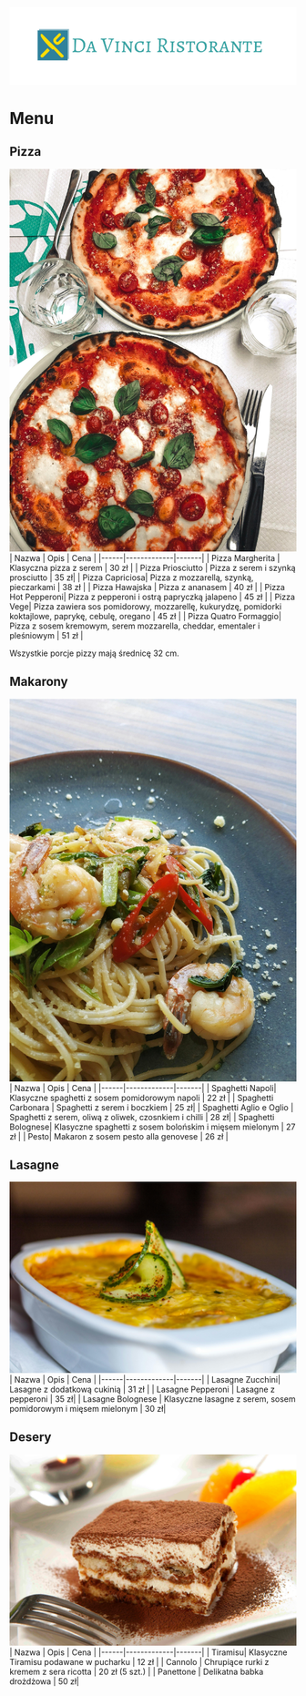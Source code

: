 ![logo](img/logo.png)
# Menu

## Pizza
![pizza](img/pizza.jpg)
| Nazwa | Opis | Cena |
|------|-------------|-------|
| Pizza Margherita | Klasyczna pizza z serem | 30 zł |
| Pizza Priosciutto | Pizza z serem i szynką prosciutto | 35 zł|
| Pizza Capriciosa| Pizza z mozzarellą, szynką, pieczarkami | 38 zł |
| Pizza Hawajska | Pizza z ananasem | 40 zł |
| Pizza Hot Pepperoni| Pizza z pepperoni i ostrą papryczką jalapeno | 45 zł |
| Pizza Vege| Pizza zawiera sos pomidorowy, mozzarellę, kukurydzę, pomidorki koktajlowe, paprykę, cebulę, oregano | 45 zł |
| Pizza Quatro Formaggio| Pizza z sosem kremowym, serem mozzarella, cheddar, ementaler i pleśniowym | 51 zł |

Wszystkie porcje pizzy mają średnicę 32 cm.

## Makarony
![spaghetti](img/spaghetti.jpg)
| Nazwa | Opis | Cena |
|------|-------------|-------|
| Spaghetti Napoli| Klasyczne spaghetti z sosem pomidorowym napoli | 22 zł |
| Spaghetti Carbonara | Spaghetti z serem i boczkiem | 25 zł|
| Spaghetti Aglio e Oglio | Spaghetti z serem, oliwą z oliwek, czosnkiem i chilli | 28 zł|
| Spaghetti Bolognese| Klasyczne spaghetti z sosem bolońskim i mięsem mielonym | 27 zł |
| Pesto| Makaron z sosem pesto alla genovese | 26 zł |

## Lasagne
![lasagne](img/lasagne.jpg)
| Nazwa | Opis | Cena |
|------|-------------|-------|
| Lasagne Zucchini| Lasagne z dodatkową cukinią | 31 zł |
| Lasagne Pepperoni | Lasagne z pepperoni | 35 zł|
| Lasagne Bolognese | Klasyczne lasagne z serem, sosem pomidorowym i mięsem mielonym | 30 zł|

## Desery
![desery](img/desery.jpg)
| Nazwa | Opis | Cena |
|------|-------------|-------|
| Tiramisu| Klasyczne Tiramisu podawane w pucharku | 12 zł |
| Cannolo | Chrupiące rurki z kremem z sera ricotta | 20 zł (5 szt.) |
| Panettone | Delikatna babka drożdżowa | 50 zł|